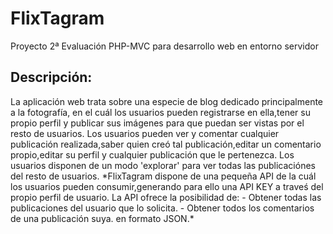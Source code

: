 # FlixTagram
Proyecto 2ª Evaluación PHP-MVC para desarrollo web en entorno servidor
<h2>Descripción:</h2>
La aplicación web trata sobre una especie de blog dedicado principalmente a la fotografía, en el cuál los usuarios pueden registrarse en ella,tener su propio perfil y publicar sus imágenes para que puedan ser vistas por el resto de usuarios.
Los usuarios pueden ver y comentar cualquier publicación realizada,saber quien creó tal publicación,editar un comentario propio,editar su perfil y cualquier publicación que le pertenezca.
Los usuarios disponen de un modo 'explorar' para ver todas las publicaciónes del resto de usuarios.
 *FlixTagram dispone de una pequeña API de la cuál los usuarios pueden consumir,generando para ello una API KEY a traveś del propio perfil de usuario.
La API ofrece la posibilidad de:
- Obtener todas las publicaciones del usuario que lo solicita.
- Obtener todos los comentarios de una publicación suya.
en formato JSON.*
